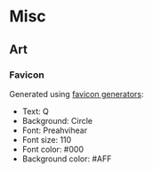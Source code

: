 # Misc

## Art

### Favicon

Generated using [favicon generators](https://favicon.io/favicon-generator/):

- Text: Q
- Background: Circle
- Font: Preahvihear
- Font size: 110
- Font color: #000
- Background color: #AFF
